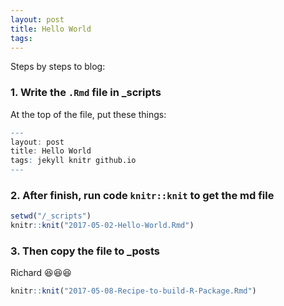 ```yaml
---
layout: post
title: Hello World
tags: 
---
```


Steps by steps to blog:

### 1. Write the `.Rmd` file in _scripts

At the top of the file, put these things:
```r
---
layout: post
title: Hello World
tags: jekyll knitr github.io
---
```
### 2. After finish, run code `knitr::knit` to get the md file

```r
setwd("/_scripts")
knitr::knit("2017-05-02-Hello-World.Rmd")
```
### 3. Then copy the file to _posts

Richard
:laughing::laughing::laughing:

```r
knitr::knit("2017-05-08-Recipe-to-build-R-Package.Rmd")
```
